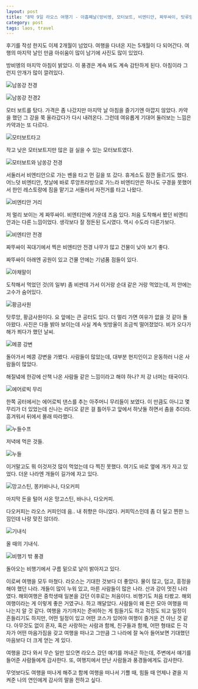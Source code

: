 ```yaml
---
layout: post
title: "8박 9일 라오스 여행기 - 아홉째날(방비엥, 모터보트, 비엔티안, 짜뚜싸이, 탓루앙)"
category: post
tags: laos, travel
---
```

후기를 작성 한지도 이제 2개월이 넘었다. 여행을 다녀온 지는 5개월이 다 되어간다. 여행의 마지막 날인 만큼 아쉬움이 많이 남기에 사진도 많이 있었다.

방비엥의 마지막 아침이 밝았다. 이 풍경은 계속 봐도 계속 감탄하게 된다. 아침이라 그런지 안개가 많이 깔려있다.

![남쏭강 전경](/images/2015-11-08/laos09-01.jpg)

![남쏭강 전경2](/images/2015-11-08/laos09-02.jpg)


모터 보트를 탔다.
가격은 좀 나갔지만 마지막 날 아침을 즐기기엔 아깝지 않았다. 카약을 했던 그 강을 쭉 올라갔다가 다시 내려온다. 그런데 여유롭게 기대어 둘러보는 느낌은 카약과는 또 다르다.

![모터보트타고](/images/2015-11-08/laos09-03.jpg)

작고 낮은 모터보트지만 많은 걸 실을 수 있는 모터보트였다.

![모터보트와 남쏭강 전경](/images/2015-11-08/laos09-04.jpg)


서둘러서 비엔티안으로 가는 벤을 타고 먼 길을 또 갔다. 휴게소도 잠깐 들르기도 했다.
어느덧 비엔티안, 첫날에 바로 루앙프라방으로 가느라 비엔티안은 하나도 구경을 못했어서 한인 레스토랑에 짐을 맡기고 서둘러서 자전거를 타고 나왔다.

![비엔티안 거리](/images/2015-11-08/laos09-05.jpg)

저 멀리 보이는 게 짜뚜싸이. 비엔티안에 가운데 즈음 있다. 처음 도착해서 봤던 비엔티안과는 다른 느낌이었다. 생각보다 잘 정돈된 도시였다. 역시 수도라 다른가보다.

![비엔티안 전경](/images/2015-11-08/laos09-06.jpg)


짜뚜싸이 꼭대기에서 찍은 비엔티안 전경 나무가 많고 건물이 낮아 보기 좋다.

짜뚜싸이 아래엔 공원이 있고 건물 안에는 기념품 점들이 있다.

![야채말이](/images/2015-11-08/laos09-07.jpg)

도착해서 먹었던 것(의 일부) 좀 비싼데 가서 이거랑 순대 같은 거랑 먹었는데, 저 안에는 고수가 숨어있다.

![황금사원](/images/2015-11-08/laos09-08.jpg)


탓루앙, 황금사원이다. 요 앞에는 큰 공터도 있다. 더 멀리 가면 여유가 없을 것 같아 돌아왔다. 사진은 다들 밝아 보이는데 사실 계속 빗방울이 조금씩 떨어졌었다. 비가 오다가 해가 쬐다가 했던 날씨.

![메콩 강변](/images/2015-11-08/laos09-09.jpg)


돌아가서 메콩 강변을 가봤다. 사람들이 많았는데, 대부분 현지인이고 운동하러 나온 사람들이 많았다.

해질녘에 한강에 산책 나온 사람들 같은 느낌이라고 해야 하나? 저 강 너머는 태국이다.

![에어로빅 무리](/images/2015-11-08/laos09-10.jpg)


한쪽 공터에서는 에어로빅 댄스를 추는 아주머니 무리들이 보였다. 이 만큼도 아니고 몇 무리가 더 있었는데 신나는 라디오 같은 걸 틀어두고 앞에서 하낫둘 하면서 춤을 추더라.
흥겨워서 뒤에서 몰래 따라했다.


![누들수프](/images/2015-11-08/laos09-11.jpg)

저녁에 먹은 것들.

![누들](/images/2015-11-08/laos09-12.jpg)

이거말고도 뭐 이것저것 많이 먹었는데 다 찍진 못했다. 여기도 바로 옆에 개가 자고 있었다. 더운 나라엔 개들이 길가에 자고 있다.

![망고스틴, 몽키바나나, 다오커피](/images/2015-11-08/laos09-13.jpg)

마지막 돈을 털어 사온 망고스틴, 바나나, 다오커피.

다오커피는 라오스 커피인데 음.. 내 취향은 아니었다. 커피믹스인데 좀 더 달고 찐한 느낌인데 나랑 맞진 않더라.

![기내식](/images/2015-11-08/laos09-14.jpg)

올 때의 기내식.

![비행기 밖 풍경](/images/2015-11-08/laos09-15.jpg)


돌아오는 비행기에서 구름 밑으로 날이 밝아지고 있다.

이로써 여행을 모두 마쳤다. 라오스는 기대한 것보다 더 좋았다. 물이 많고, 덥고, 흥정을 해야 했던 나라. 개들이 많이 누워 있고, 마른 사람들이 많은 나라. 산과 강이 멋진 나라였다. 해외여행은 중학생때 일본을 갔던 이후로는 처음이다. 비행기도 처음 타봤고. 해외여행이라는 게 이렇게 좋은 거였구나. 하고 깨달았다. 사람들이 왜 돈은 모아 여행을 떠나는지 알 것 같다. 여행을 가기까지는 준비하는 게 힘들기도 하고 걱정도 되고 일정이 흔들리기도 하지만, 어떤 일정이 있고 어떤 코스가 있어야 여행이 즐거운 건 아닌 것 같다. 아무것도 없이 혼자, 혹은 사랑하는 사람과 함께, 친구들과 함께, 어떤 형태로 든 각자가 어떤 마음가짐을 갖고 여행을 떠나고 그만큼 그 나라에 잘 녹아 들어보면 기대했던 마음보다 더 크게 얻는 게 있다.  


여행을 갔다 와서 무슨 일만 있으면 라오스 갔던 얘기를 꺼내곤 하는데, 주변에서 얘기를 들어준 사람들에게 감사한다. 또, 여행지에서 만난 사람들과 풍경들에게도 감사한다.

무엇보다도 여행을 떠나게 해주고 함께 여행을 떠나서 기쁠 때, 힘들 때 언제나 곁을 지켜준 나의 연인에게 감사의 말을 전하고 싶다.
